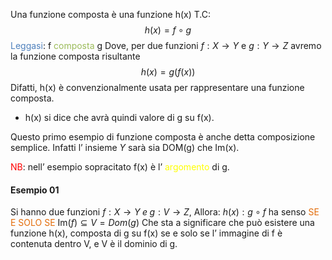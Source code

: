 Una funzione composta è una funzione h(x) T.C:
$$h(x)=  f \circ g $$
<font color="#4f81bd">Leggasi</font>: f <font color="#9bbb59">composta</font> g
Dove, per due funzioni $f:X\to Y$ e $g: Y\to Z$
avremo la funzione composta risultante  $$h(x) =g(f(x))$$
Difatti, h(x) è convenzionalmente usata per rappresentare una funzione composta.
- h(x) si dice che avrà quindi valore di g su f(x).

Questo primo esempio di funzione composta è anche detta composizione semplice.
Infatti l’ insieme $Y$ sarà sia DOM(g) che Im(x).

<font color="#ff0000">NB</font>: nell’ esempio sopracitato f(x) è l’ <font color="#ffff00">argomento</font> di g.

#### Esempio 01

Si hanno due funzioni $f: X\to Y \;e\; g: V\to Z$, Allora:
$h(x):  g \circ f$ ha senso<font color="#e36c09"> SE E SOLO SE</font> $\mathrm{Im}(f) \subseteq V = Dom(g)$
Che sta a significare che può esistere una funzione h(x), composta di g su f(x) se e solo se l’ immagine di f è contenuta dentro V, e V è il dominio di g.


